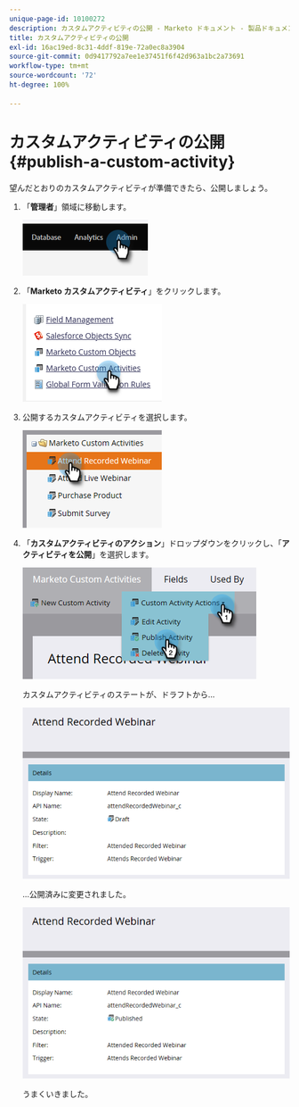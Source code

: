 ```yaml
---
unique-page-id: 10100272
description: カスタムアクティビティの公開 - Marketo ドキュメント - 製品ドキュメント
title: カスタムアクティビティの公開
exl-id: 16ac19ed-8c31-4ddf-819e-72a0ec8a3904
source-git-commit: 0d9417792a7ee1e37451f6f42d963a1bc2a73691
workflow-type: tm+mt
source-wordcount: '72'
ht-degree: 100%

---
```


# カスタムアクティビティの公開 {#publish-a-custom-activity}

望んだとおりのカスタムアクティビティが準備できたら、公開しましょう。

1. 「**管理者**」領域に移動します。

   ![](assets/publish-a-custom-activity-1.png)

1. 「**Marketo カスタムアクティビティ**」をクリックします。

   ![](assets/publish-a-custom-activity-2.png)

1. 公開するカスタムアクティビティを選択します。

   ![](assets/publish-a-custom-activity-3.png)

1. 「**カスタムアクティビティのアクション**」ドロップダウンをクリックし、「**アクティビティを公開**」を選択します。

   ![](assets/publish-a-custom-activity-4.png)

   カスタムアクティビティのステートが、ドラフトから...

   ![](assets/publish-a-custom-activity-5.png)

   ...公開済みに変更されました。

   ![](assets/publish-a-custom-activity-6.png)

   うまくいきました。
